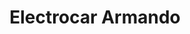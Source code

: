 ---
title: "Electrocar Armando"
url: /chaclacayo/electrocar-armando/
shop: reparación de automóviles
---